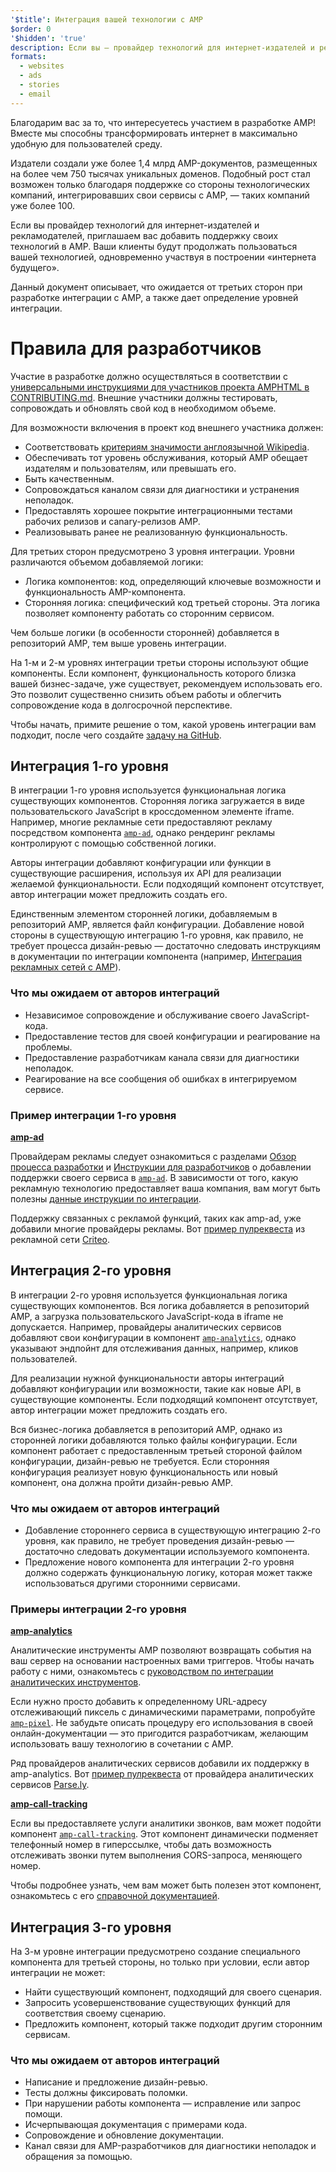 ```yaml
---
'$title': Интеграция вашей технологии с AMP
$order: 0
'$hidden': 'true'
description: Если вы — провайдер технологий для интернет-издателей и рекламодателей, приглашаем вас добавить поддержку своих технологий в AMP, — это позволит вашим клиентам продолжать пользоваться вашей технологией, при этом...
formats:
  - websites
  - ads
  - stories
  - email
---
```


Благодарим вас за то, что интересуетесь участием в разработке AMP! Вместе мы способны трансформировать интернет в максимально удобную для пользователей среду.

Издатели создали уже более 1,4 млрд AMP-документов, размещенных на более чем 750 тысячах уникальных доменов. Подобный рост стал возможен только благодаря поддержке со стороны технологических компаний, интегрировавших свои сервисы с AMP, — таких компаний уже более 100.

Если вы провайдер технологий для интернет-издателей и рекламодателей, приглашаем вас добавить поддержку своих технологий в AMP. Ваши клиенты будут продолжать пользоваться вашей технологией, одновременно участвуя в построении «интернета будущего».

Данный документ описывает, что ожидается от третьих сторон при разработке интеграции с AMP, а также дает определение уровней интеграции.

# Правила для разработчиков

Участие в разработке должно осуществляться в соответствии с [универсальными инструкциями для участников проекта AMPHTML в CONTRIBUTING.md](https://github.com/ampproject/amphtml/blob/master/CONTRIBUTING.md). Внешние участники должны тестировать, сопровождать и обновлять свой код в необходимом объеме.

Для возможности включения в проект код внешнего участника должен:

- Соответствовать [критериям значимости англоязычной Wikipedia](https://en.wikipedia.org/wiki/Wikipedia:Notability).
- Обеспечивать тот уровень обслуживания, который AMP обещает издателям и пользователям, или превышать его.
- Быть качественным.
- Сопровождаться каналом связи для диагностики и устранения неполадок.
- Предоставлять хорошее покрытие интеграционными тестами рабочих релизов и canary-релизов AMP.
- Реализовывать ранее не реализованную функциональность.

Для третьих сторон предусмотрено 3 уровня интеграции. Уровни различаются объемом добавляемой логики:

- Логика компонентов: код, определяющий ключевые возможности и функциональность AMP-компонента.
- Сторонняя логика: специфический код третьей стороны. Эта логика позволяет компоненту работать со сторонним сервисом.

Чем больше логики (в особенности сторонней) добавляется в репозиторий AMP, тем выше уровень интеграции.

На 1-м и 2-м уровнях интеграции третьи стороны используют общие компоненты. Если компонент, функциональность которого близка вашей бизнес-задаче, уже существует, рекомендуем использовать его. Это позволит существенно снизить объем работы и облегчить сопровождение кода в долгосрочной перспективе.

Чтобы начать, примите решение о том, какой уровень интеграции вам подходит, после чего создайте [задачу на GitHub](https://github.com/ampproject/amphtml/issues/new).

## Интеграция 1-го уровня

В интеграции 1-го уровня используется функциональная логика существующих компонентов. Сторонняя логика загружается в виде пользовательского JavaScript в кроссдоменном элементе iframe. Например, многие рекламные сети предоставляют рекламу посредством компонента [`amp-ad`](../../../components/reference/amp-ad.md), однако рендеринг рекламы контролируют с помощью собственной логики.

Авторы интеграции добавляют конфигурации или функции в существующие расширения, используя их API для реализации желаемой функциональности. Если подходящий компонент отсутствует, автор интеграции может предложить создать его.

Единственным элементом сторонней логики, добавляемым в репозиторий AMP, является файл конфигурации. Добавление новой стороны в существующую интеграцию 1-го уровня, как правило, не требует процесса дизайн-ревью — достаточно следовать инструкциям в документации по интеграции компонента (например, [Интеграция рекламных сетей с AMP](https://github.com/ampproject/amphtml/blob/master/ads/README.md)).

### Что мы ожидаем от авторов интеграций

- Независимое сопровождение и обслуживание своего JavaScript-кода.
- Предоставление тестов для своей конфигурации и реагирование на проблемы.
- Предоставление разработчикам канала связи для диагностики неполадок.
- Реагирование на все сообщения об ошибках в интегрируемом сервисе.

### Пример интеграции 1-го уровня

[**amp-ad**](../../../components/reference/amp-ad.md)

Провайдерам рекламы следует ознакомиться с разделами [Обзор процесса разработки](https://github.com/ampproject/amphtml/tree/master/ads#overview) и [Инструкции для разработчиков](https://github.com/ampproject/amphtml/tree/master/ads#developer-guidelines-for-a-pull-request) о добавлении поддержки своего сервиса в [`amp-ad`](../../../components/reference/amp-ad.md). В зависимости от того, какую рекламную технологию предоставляет ваша компания, вам могут быть полезны [данные инструкции по интеграции](/content/amp-dev/documentation/guides-and-tutorials/contribute/vendor-contributions/ad-integration-guide.md?format=ads).

Поддержку связанных с рекламой функций, таких как amp-ad, уже добавили многие провайдеры рекламы. Вот [пример пулреквеста](https://github.com/ampproject/amphtml/pull/2299) из рекламной сети [Criteo](https://github.com/ampproject/amphtml/blob/master/ads/criteo.md).

## Интеграция 2-го уровня

В интеграции 2-го уровня используется функциональная логика существующих компонентов. Вся логика добавляется в репозиторий AMP, а загрузка пользовательского JavaScript-кода в iframe не допускается. Например, провайдеры аналитических сервисов добавляют свои конфигурации в компонент [`amp-analytics`](../../../components/reference/amp-analytics.md), однако указывают эндпойнт для отслеживания данных, например, кликов пользователей.

Для реализации нужной функциональности авторы интеграций добавляют конфигурации или возможности, такие как новые API, в существующие компоненты. Если подходящий компонент отсутствует, автор интеграции может предложить создать его.

Вся бизнес-логика добавляется в репозиторий AMP, однако из сторонней логики добавляются только файлы конфигурации. Если компонент работает с предоставленным третьей стороной файлом конфигурации, дизайн-ревью не требуется. Если сторонняя конфигурация реализует новую функциональность или новый компонент, она должна пройти дизайн-ревью AMP.

### Что мы ожидаем от авторов интеграций

- Добавление стороннего сервиса в существующую интеграцию 2-го уровня, как правило, не требует проведения дизайн-ревью — достаточно следовать документации используемого компонента.
- Предложение нового компонента для интеграции 2-го уровня должно содержать функциональную логику, которая может также использоваться другими сторонними сервисами.

### Примеры интеграции 2-го уровня

[**amp-analytics**](../../../components/reference/amp-analytics.md)

Аналитические инструменты AMP позволяют возвращать события на ваш сервер на основании настроенных вами триггеров. Чтобы начать работу с ними, ознакомьтесь с [руководством по интеграции аналитических инструментов](../../optimize-measure/configure-analytics/index.md).

Если нужно просто добавить к определенному URL-адресу отслеживающий пиксель с динамическими параметрами, попробуйте [`amp-pixel`](../../../components/reference/amp-pixel.md). Не забудьте описать процедуру его использования в своей онлайн-документации — это пригодится разработчикам, желающим использовать вашу технологию в сочетании с AMP.

Ряд провайдеров аналитических сервисов добавили их поддержку в amp-analytics. Вот [пример пулреквеста](https://github.com/ampproject/amphtml/pull/1595) от провайдера аналитических сервисов [Parse.ly](https://www.parsely.com/help/integration/google-amp/).

[**amp-call-tracking**](../../../components/reference/amp-call-tracking.md)

Если вы предоставляете услуги аналитики звонков, вам может подойти компонент [`amp-call-tracking`](../../../components/reference/amp-call-tracking.md). Этот компонент динамически подменяет телефонный номер в гиперссылке, чтобы дать возможность отслеживать звонки путем выполнения CORS-запроса, меняющего номер.

Чтобы подробнее узнать, чем вам может быть полезен этот компонент, ознакомьтесь с его [справочной документацией](../../../components/reference/amp-call-tracking.md).

## Интеграция 3-го уровня

На 3-м уровне интеграции предусмотрено создание специального компонента для третьей стороны, но только при условии, если автор интеграции не может:

- Найти существующий компонент, подходящий для своего сценария.
- Запросить усовершенствование существующих функций для соответствия своему сценарию.
- Предложить компонент, который также подходит другим сторонним сервисам.

### Что мы ожидаем от авторов интеграций

- Написание и предложение дизайн-ревью.
- Тесты должны фиксировать поломки.
- При нарушении работы компонента — исправление или запрос помощи.
- Исчерпывающая документация с примерами кода.
- Сопровождение и обновление документации.
- Канал связи для AMP-разработчиков для диагностики неполадок и обращения за помощью.
